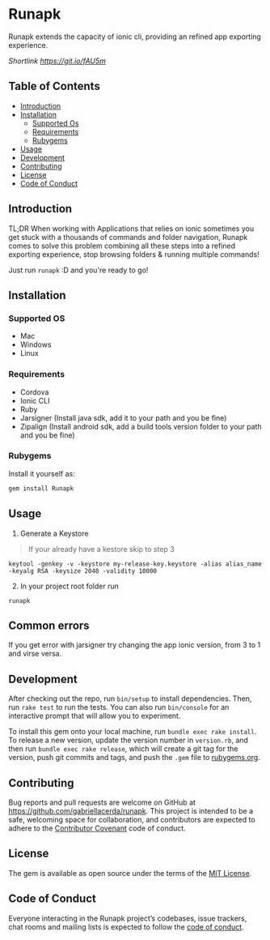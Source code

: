 # Runapk

Runapk extends the capacity of ionic cli, providing an refined app exporting experience.

*Shortlink https://git.io/fAU5m*

## Table of Contents
 - [Introduction](#introduction)
 - [Installation](#installation)
   - [Supported Os](#supported-os)
 	- [Requirements](#requirements)
 	- [Rubygems](#rubygems)
 - [Usage](#usage)
 - [Development](#development)
 - [Contributing](#contributing)
 - [License](#license)
 - [Code of Conduct](#code-of-conduct)

## Introduction

TL;DR When working with Applications that relies on ionic sometimes you get stuck with a thousands of commands and folder navigation, Runapk comes to solve this problem combining all these steps into a refined exporting experience, stop browsing folders & running multiple commands!

Just run ``runapk`` :D and you're ready to go!

## Installation
### Supported OS
- Mac
- Windows
- Linux
### Requirements
- Cordova
- Ionic CLI
- Ruby
- Jarsigner (Install java sdk, add it to your path and you be fine)
- Zipalign (Install android sdk, add a build tools version folder to your path and you be fine)
### Rubygems

Install it yourself as:

```sh
gem install Runapk
```

## Usage

1. Generate a Keystore

> If your already have a kestore skip to step 3

```
keytool -genkey -v -keystore my-release-key.keystore -alias alias_name -keyalg RSA -keysize 2048 -validity 10000
```

2. In your project root folder run

```
runapk
```

## Common errors
If you get error with jarsigner try changing the app ionic version, from 3 to 1 and virse versa.

## Development

After checking out the repo, run `bin/setup` to install dependencies. Then, run `rake test` to run the tests. You can also run `bin/console` for an interactive prompt that will allow you to experiment.

To install this gem onto your local machine, run `bundle exec rake install`. To release a new version, update the version number in `version.rb`, and then run `bundle exec rake release`, which will create a git tag for the version, push git commits and tags, and push the `.gem` file to [rubygems.org](https://rubygems.org).

## Contributing

Bug reports and pull requests are welcome on GitHub at https://github.com/gabriellacerda/runapk. This project is intended to be a safe, welcoming space for collaboration, and contributors are expected to adhere to the [Contributor Covenant](http://contributor-covenant.org) code of conduct.

## License

The gem is available as open source under the terms of the [MIT License](https://opensource.org/licenses/MIT).

## Code of Conduct

Everyone interacting in the Runapk project’s codebases, issue trackers, chat rooms and mailing lists is expected to follow the [code of conduct](https://github.com/gabriellacerda/runapk/blob/master/CODE_OF_CONDUCT.md).

